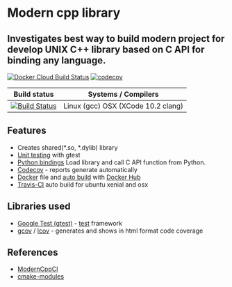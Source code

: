 # Modern cpp library

## Investigates best way to build modern project for develop UNIX C++ library based on C API for binding any language. 

[![Docker Cloud Build Status](https://img.shields.io/docker/cloud/build/armatusmiles/cprogen-core.svg)](https://hub.docker.com/r/armatusmiles/cprogen-core)
[![codecov](https://codecov.io/gh/armatusmiles/cprogen-core/branch/master/graph/badge.svg)](https://codecov.io/gh/armatusmiles/cprogen-core)

| Build status          | Systems / Compilers         |
| ------------- | ------------------------------------------ |
| [![Build Status](https://travis-ci.org/armatusmiles/cprogen-core.svg?branch=master)](https://travis-ci.org/armatusmiles/cprogen-core) | Linux (gcc)   OSX (XCode 10.2 clang) |

## Features
- Creates shared(*.so, *.dylib) library
- [Unit testing](https://github.com/armatusmiles/modern-cpp-lib/blob/master/tests/main.cpp) with gtest
- [Python bindings](https://github.com/armatusmiles/modern-cpp-lib/blob/master/tests/test_api.py) Load library and call C API function from Python.
- [Codecov](https://codecov.io/gh/armatusmiles/cprogen-core) - reports generate automatically
- [Docker](https://github.com/armatusmiles/modern-cpp-lib/blob/master/Dockerfile) file and [auto build](https://hub.docker.com/r/armatusmiles/cprogen-core) with [Docker Hub](https://hub.docker.com/r/armatusmiles/cprogen-core)
- [Travis-CI](https://travis-ci.org/armatusmiles/cprogen-core) auto build for ubuntu xenial and osx

## Libraries used
- [Google Test (gtest)](https://github.com/google/googletest) - [test](https://github.com/armatusmiles/modern-cpp-lib/blob/master/tests/main.cpp) framework 
- [gcov](https://linux.die.net/man/1/gcov) / [lcov](https://linux.die.net/man/1/lcov) - generates and shows in html format code coverage


## References
- [ModernCppCI](https://github.com/LearningByExample/ModernCppCI)
- [cmake-modules](https://github.com/bilke/cmake-modules)
